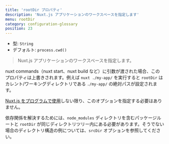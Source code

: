 ```yaml
---
title: 'rootDir プロパティ'
description: 'Nuxt.js アプリケーションのワークスペースを指定します'
menu: rootDir
category: configuration-glossary
position: 23
---
```


- 型: `String`
- デフォルト: `process.cwd()`

> Nuxt.js アプリケーションのワークスペースを指定します。

nuxt commands（nuxt start、nuxt build など）に引数が渡された場合、このプロパティは上書きされます。例えば `nuxt ./my-app/` を実行すると `rootDir` は カレント/ワーキングディレクトリである `./my-app/` の絶対パスが設定されます。

[Nuxt.js をプログラムで使用](/docs/2.x/internals-glossary/nuxt)しない限り、このオプションを指定する必要はありません。

<base-alert type="info"> <NuxtLink to="https://nodejs.org/api/modules.html#modules_all_together">依存関係を解決</NuxtLink>するためには、`node_modules` ディレクトリを含むパッケージルートと `rootDir` が同じディレクトリツリー内にある必要があります。そうでない場合のディレクトリ構造の例については、<NuxtLink to="/guides/configuration-glossary/configuration-srcdir">`srcDir` オプション</NuxtLink>を参照してください。

</base-alert>
